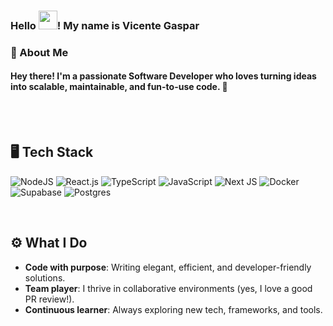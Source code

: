 ### Hello <img width="30" src="https://media.tenor.com/SNL9_xhZl9oAAAAi/waving-hand-joypixels.gif">! My name is Vicente Gaspar

### 🌟 About Me  
#### Hey there! I'm a passionate **Software Developer** who loves turning ideas into scalable, maintainable, and fun-to-use code. 🚀  

<br/>
<br/>

## 🖥️ Tech Stack  
![NodeJS](https://img.shields.io/badge/node.js-6DA55F?style=for-the-badge&logo=node.js&logoColor=white)
![React.js](https://img.shields.io/badge/-React.js-61DAFB?style=for-the-badge&logo=react&labelColor=0D1117)
![TypeScript](https://img.shields.io/badge/typescript-%23007ACC.svg?style=for-the-badge&logo=typescript&logoColor=white) 
![JavaScript](https://img.shields.io/badge/javascript-%23323330.svg?style=for-the-badge&logo=javascript&logoColor=%23F7DF1E)
![Next JS](https://img.shields.io/badge/-Next_JS-black?style=for-the-badge&logoColor=white&logo=nextdotjs&color=000000)
![Docker](https://img.shields.io/badge/Docker-2496ED?style=for-the-badge&logo=docker&logoColor=white)
![Supabase](https://shields.io/badge/supabase-black?logo=supabase&style=for-the-badge)
![Postgres](https://img.shields.io/badge/postgres-%23316192.svg?style=for-the-badge&logo=postgresql&logoColor=white)

<br/>

## ⚙️ What I Do  
- **Code with purpose**: Writing elegant, efficient, and developer-friendly solutions.  
- **Team player**: I thrive in collaborative environments (yes, I love a good PR review!).  
- **Continuous learner**: Always exploring new tech, frameworks, and tools.  

